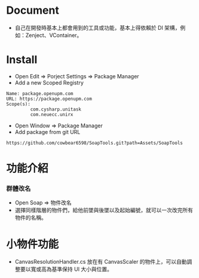 # Document

- 自己在開發時基本上都會用到的工具或功能，基本上得依賴於 DI 架構，例如：Zenject、VContainer。

# Install

- Open Edit => Porject Settings => Package Manager
- Add a new Scoped Registry

```
Name: package.openupm.com
URL: https://package.openupm.com
Scope(s): 
         com.cysharp.unitask
         com.neuecc.unirx
```

- Open Window => Package Manager
- Add package from git URL

```
https://github.com/cowbear6598/SoapTools.git?path=Assets/SoapTools
```

# 功能介紹

### 群體改名

- Open Soap => 物件改名
- 選擇同樣階層的物件們，給他前墜與後墜以及起始編號，就可以一次改完所有物件的名稱。

# 小物件功能

- CanvasResolutionHandler.cs 放在有 CanvasScaler 的物件上，可以自動調整要以寬或高為基準保持 UI 大小與位置。